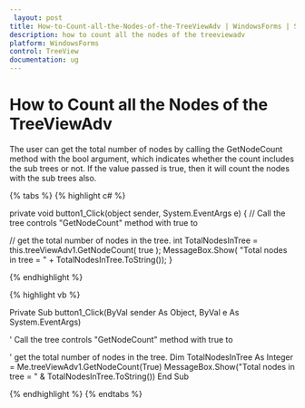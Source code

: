 ```yaml
---
 layout: post
title: How-to-Count-all-the-Nodes-of-the-TreeViewAdv | WindowsForms | Syncfusion
description: how to count all the nodes of the treeviewadv
platform: WindowsForms
control: TreeView 
documentation: ug
---
```


# How to Count all the Nodes of the TreeViewAdv

The user can get the total number of nodes by calling the GetNodeCount method with the bool argument, which indicates whether the count includes the sub trees or not. If the value passed is true, then it will count the nodes with the sub trees also.

{% tabs %}
{% highlight c# %}

private void button1_Click(object sender, System.EventArgs e) 
{ 
// Call the tree controls "GetNodeCount" method with true to 

// get the total number of nodes in the tree. 
   int TotalNodesInTree = this.treeViewAdv1.GetNodeCount( true ); 
   MessageBox.Show( "Total nodes in tree = " + TotalNodesInTree.ToString()); 
} 

{% endhighlight %}

{% highlight vb %}

Private Sub button1_Click(ByVal sender As Object, ByVal e As System.EventArgs) 

' Call the tree controls "GetNodeCount" method with true to 

' get the total number of nodes in the tree. 
Dim TotalNodesInTree As Integer = Me.treeViewAdv1.GetNodeCount(True) 
MessageBox.Show("Total nodes in tree = " & TotalNodesInTree.ToString()) 
End Sub 

{% endhighlight %}
{% endtabs %}